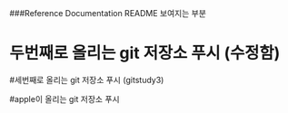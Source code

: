 ###Reference Documentation
README 보여지는 부분

# 두번째로 올리는 git 저장소 푸시 (수정함)

#세번째로 올리는 git 저장소 푸시 (gitstudy3)

#apple이 올리는 git 저장소 푸시